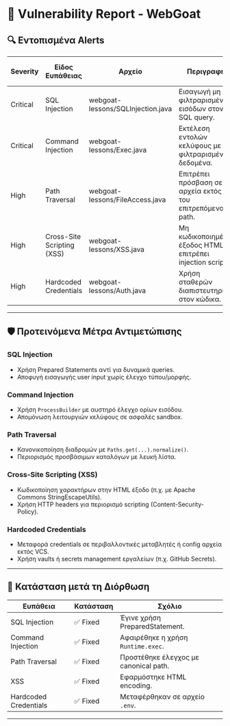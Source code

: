 
# 📄 Vulnerability Report - WebGoat

## 🔍 Εντοπισμένα Alerts

| Severity | Είδος Ευπάθειας     | Αρχείο                          | Περιγραφή                                      | Link στο CVE |
|----------|---------------------|----------------------------------|------------------------------------------------|----------------|
| Critical | SQL Injection       | webgoat-lessons/SQLInjection.java | Εισαγωγή μη φιλτραρισμένων εισόδων στον SQL query. | [Alert](#)     |
| Critical | Command Injection   | webgoat-lessons/Exec.java         | Εκτέλεση εντολών κελύφους με μη φιλτραρισμένα δεδομένα. | [Alert](#)     |
| High     | Path Traversal      | webgoat-lessons/FileAccess.java   | Επιτρέπει πρόσβαση σε αρχεία εκτός του επιτρεπόμενου path. | [Alert](#)     |
| High     | Cross-Site Scripting (XSS) | webgoat-lessons/XSS.java          | Μη κωδικοποιημένη έξοδος HTML επιτρέπει injection script. | [Alert](#)     |
| High     | Hardcoded Credentials | webgoat-lessons/Auth.java        | Χρήση σταθερών διαπιστευτηρίων στον κώδικα.     | [Alert](#)     |

---

## 🛡️ Προτεινόμενα Μέτρα Αντιμετώπισης

### SQL Injection
- Χρήση Prepared Statements αντί για δυναμικά queries.
- Αποφυγή εισαγωγής user input χωρίς έλεγχο τύπου/μορφής.

### Command Injection
- Χρήση `ProcessBuilder` με αυστηρό έλεγχο ορίων εισόδου.
- Απομόνωση λειτουργιών κελύφους σε ασφαλές sandbox.

### Path Traversal
- Κανονικοποίηση διαδρομών με `Paths.get(...).normalize()`.
- Περιορισμός προσβάσιμων καταλόγων με λευκή λίστα.

### Cross-Site Scripting (XSS)
- Κωδικοποίηση χαρακτήρων στην HTML έξοδο (π.χ. με Apache Commons StringEscapeUtils).
- Χρήση HTTP headers για περιορισμό scripting (Content-Security-Policy).

### Hardcoded Credentials
- Μεταφορά credentials σε περιβαλλοντικές μεταβλητές ή config αρχεία εκτός VCS.
- Χρήση vaults ή secrets management εργαλείων (π.χ. GitHub Secrets).

---

## 🔁 Κατάσταση μετά τη Διόρθωση

| Ευπάθεια | Κατάσταση | Σχόλιο |
|----------|-----------|--------|
| SQL Injection | ✅ Fixed | Έγινε χρήση PreparedStatement. |
| Command Injection | ✅ Fixed | Αφαιρέθηκε η χρήση `Runtime.exec`. |
| Path Traversal | ✅ Fixed | Προστέθηκε έλεγχος με canonical path. |
| XSS | ✅ Fixed | Εφαρμόστηκε HTML encoding. |
| Hardcoded Credentials | ✅ Fixed | Μεταφέρθηκαν σε αρχείο `.env`. |

---

